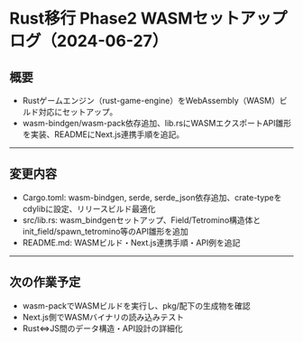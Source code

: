 # Rust移行 Phase2 WASMセットアップログ（2024-06-27）

## 概要
- Rustゲームエンジン（rust-game-engine）をWebAssembly（WASM）ビルド対応にセットアップ。
- wasm-bindgen/wasm-pack依存追加、lib.rsにWASMエクスポートAPI雛形を実装、READMEにNext.js連携手順を追記。

---

## 変更内容
- Cargo.toml: wasm-bindgen, serde, serde_json依存追加、crate-typeをcdylibに設定、リリースビルド最適化
- src/lib.rs: wasm_bindgenセットアップ、Field/Tetromino構造体とinit_field/spawn_tetromino等のAPI雛形を追加
- README.md: WASMビルド・Next.js連携手順・API例を追記

---

## 次の作業予定
- wasm-packでWASMビルドを実行し、pkg/配下の生成物を確認
- Next.js側でWASMバイナリの読み込みテスト
- Rust⇔JS間のデータ構造・API設計の詳細化 